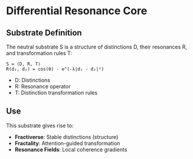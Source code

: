 # Differential Resonance Core

## Substrate Definition

The neutral substrate S is a structure of distinctions D, their resonances R, and transformation rules T:
```
S = ⟨D, R, T⟩
R(d₁, d₂) = cos(θ) · e^(-λ|d₁ - d₂|²)
```

- D: Distinctions
- R: Resonance operator
- T: Distinction transformation rules

## Use

This substrate gives rise to:
- **Fractiverse**: Stable distinctions (structure)
- **Fractality**: Attention-guided transformation
- **Resonance Fields**: Local coherence gradients